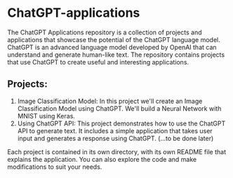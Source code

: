 # ChatGPT-applications
The ChatGPT Applications repository is a collection of projects and applications that showcase the potential of the ChatGPT language model.
ChatGPT is an advanced language model developed by OpenAI that can understand and generate human-like text. The repository contains projects that use ChatGPT to create useful and interesting applications.

## Projects:
1. Image Classification Model: In this project we'll create an Image Classification Model using ChatGPT. We'll build a Neural Network with MNIST using Keras. 
2. Using ChatGPT API: This project demonstrates how to use the ChatGPT API to generate text. It includes a simple application that takes user input and generates a response using ChatGPT.
(...to be done later)

Each project is contained in its own directory, with its own README file that explains the application. You can also explore the code and make modifications to suit your needs.
